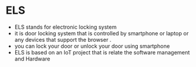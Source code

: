 # ELS
- ELS stands for electronic locking system 
- it is door locking system that is controlled by smartphone or laptop or any devices that support the browser .
- you can lock your door or unlock your door using smartphone
- ELS is based on an IoT project that is relate the software management and Hardware
